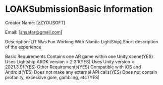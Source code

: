 # LOAKSubmissionBasic Information
Creator Name: [zZYOUSOFT]



Email: [shsafar@gmail.com]





Description: [IT Was Fun Working With Niantic LightShip]
Short description of the experience




Basic Requirements
 Contains one AR game within one Unity scene(YES)
 Uses Lightship ARDK version > 2.3.1(YES)
 Uses Unity version > 2021.3.9f(YES)
Other Requirements(YES)
 Compatible with iOS and Android(YES)
 Does not make any external API calls(YES)
 Does not contain profanity, excessive gore, gambling, etc (YES)
